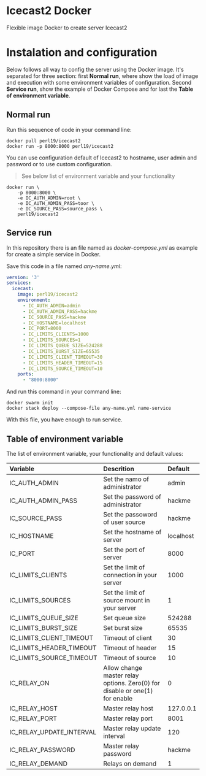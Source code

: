 # Icecast2 Docker

Flexible image Docker to create server Icecast2

# Instalation and configuration
Below follows all way to config the server using the Docker image. It's separated for three section: first **Normal run**, where show the load of image and execution with some environment variables of configuration. Second **Service run**, show the example of Docker Compose and for last the **Table of environment variable**.

## Normal run
Run this sequence of code in your command line:
```shell
docker pull perl19/icecast2
docker run -p 8000:8000 perl19/icecast2
```

You can use configuration default of Icecast2 to hostname, user admin and password or to use custom configuration.

> See below list of environment variable and your functionality

```shell
docker run \
    -p 8000:8000 \
    -e IC_AUTH_ADMIN=root \
    -e IC_AUTH_ADMIN_PASS=toor \
    -e IC_SOURCE_PASS=source_pass \
    perl19/icecast2
```

## Service run
In this repository there is an file named as *docker-compose.yml* as example for create a simple service in Docker.

Save this code in a file named *any-name.yml*:
```yml
version: '3'
services:
  icecast:
    image: perl19/icecast2
    environment:
      - IC_AUTH_ADMIN=admin
      - IC_AUTH_ADMIN_PASS=hackme
      - IC_SOURCE_PASS=hackme
      - IC_HOSTNAME=localhost
      - IC_PORT=8000
      - IC_LIMITS_CLIENTS=1000
      - IC_LIMITS_SOURCES=1
      - IC_LIMITS_QUEUE_SIZE=524288
      - IC_LIMITS_BURST_SIZE=65535
      - IC_LIMITS_CLIENT_TIMEOUT=30
      - IC_LIMITS_HEADER_TIMEOUT=15
      - IC_LIMITS_SOURCE_TIMEOUT=10
    ports:
      - "8000:8000"
```
And run this command in your command line:
```shell
docker swarm init
docker stack deploy --compose-file any-name.yml name-service
```

With this file, you have enough to run service.

## Table of environment variable
The list of environment variable, your functionality and default values:

|Variable|Descrition|Default|
|:---|:---|:---|
|IC_AUTH_ADMIN|Set the namo of administrator|admin|
|IC_AUTH_ADMIN_PASS|Set the password of administrator|hackme|
|IC_SOURCE_PASS|Set the passoword of user source|hackme|
|IC_HOSTNAME|Set the hostname of server|localhost|
|IC_PORT|Set the port of server|8000|
|IC_LIMITS_CLIENTS|Set the limit of connection in your server|1000|
|IC_LIMITS_SOURCES|Set the limit of source mount in your server|1|
|IC_LIMITS_QUEUE_SIZE|Set queue size|524288|
|IC_LIMITS_BURST_SIZE|Set burst size|65535|
|IC_LIMITS_CLIENT_TIMEOUT|Timeout of client|30|
|IC_LIMITS_HEADER_TIMEOUT|Timeout of header|15|
|IC_LIMITS_SOURCE_TIMEOUT|Timeout of source|10|
|IC_RELAY_ON|Allow change master relay options. Zero(0) for disable or one(1) for enable|0|
|IC_RELAY_HOST|Master relay host|127.0.0.1|
|IC_RELAY_PORT|Master relay port|8001|
|IC_RELAY_UPDATE_INTERVAL|Master relay update interval|120|
|IC_RELAY_PASSWORD|Master relay password|hackme|
|IC_RELAY_DEMAND|Relays on demand|1|